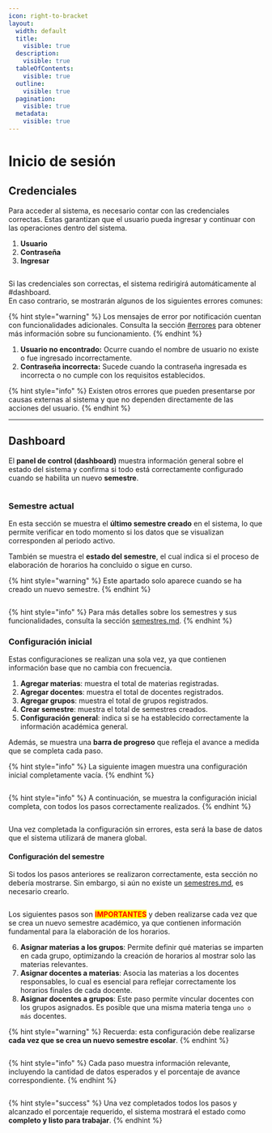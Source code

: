 ```yaml
---
icon: right-to-bracket
layout:
  width: default
  title:
    visible: true
  description:
    visible: true
  tableOfContents:
    visible: true
  outline:
    visible: true
  pagination:
    visible: true
  metadata:
    visible: true
---
```


# Inicio de sesión

## Credenciales

Para acceder al sistema, es necesario contar con las credenciales correctas. Estas garantizan que el usuario pueda ingresar y continuar con las operaciones dentro del sistema.

1. **Usuario**
2. **Contraseña**
3. **Ingresar**

<figure><img src="https://427283098-files.gitbook.io/~/files/v0/b/gitbook-x-prod.appspot.com/o/spaces%2Fc3Xztvbl6hZF1pSc3D5c%2Fuploads%2FVgiEHe42xtqY2W9NeWkm%2F1.png?alt=media&#x26;token=04326a8b-6a7a-4c26-881e-11e4acc0888a" alt=""><figcaption></figcaption></figure>

Si las credenciales son correctas, el sistema redirigirá automáticamente al #dashboard.\
En caso contrario, se mostrarán algunos de los siguientes errores comunes:

{% hint style="warning" %}
Los mensajes de error por notificación cuentan con funcionalidades adicionales. Consulta la sección [#errores](otros/importante.md#errores "mention") para obtener más información sobre su funcionamiento.
{% endhint %}

1. **Usuario no encontrado:** Ocurre cuando el nombre de usuario no existe o fue ingresado incorrectamente.
2. **Contraseña incorrecta:** Sucede cuando la contraseña ingresada es incorrecta o no cumple con los requisitos establecidos.

{% hint style="info" %}
Existen otros errores que pueden presentarse por causas externas al sistema y que no dependen directamente de las acciones del usuario.
{% endhint %}

***

## Dashboard

El **panel de control (dashboard)** muestra información general sobre el estado del sistema y confirma si todo está correctamente configurado cuando se habilita un nuevo **semestre**.

<figure><img src="https://427283098-files.gitbook.io/~/files/v0/b/gitbook-x-prod.appspot.com/o/spaces%2Fc3Xztvbl6hZF1pSc3D5c%2Fuploads%2F0qTJynHhhwifqFy7yCi3%2FCaptura%20de%20pantalla%202025-10-08%20213928.png?alt=media&#x26;token=a8d10867-5487-44b3-bdbb-147ef93888d4" alt=""><figcaption></figcaption></figure>

### Semestre actual

En esta sección se muestra el **último semestre creado** en el sistema, lo que permite verificar en todo momento si los datos que se visualizan corresponden al periodo activo.

También se muestra el **estado del semestre**, el cual indica si el proceso de elaboración de horarios ha concluido o sigue en curso.

{% hint style="warning" %}
Este apartado solo aparece cuando se ha creado un nuevo semestre.
{% endhint %}

<figure><img src="https://427283098-files.gitbook.io/~/files/v0/b/gitbook-x-prod.appspot.com/o/spaces%2Fc3Xztvbl6hZF1pSc3D5c%2Fuploads%2FpPhiOa7HOmshxJ0xk2Gm%2FCaptura%20de%20pantalla%202025-10-08%20215421.png?alt=media&#x26;token=cba30a73-3e8a-46c4-b9c5-24fd39a89a96" alt=""><figcaption></figcaption></figure>

{% hint style="info" %}
Para más detalles sobre los semestres y sus funcionalidades, consulta la sección [semestres.md](recursos-academica/semestres.md "mention").
{% endhint %}

### Configuración inicial

Estas configuraciones se realizan una sola vez, ya que contienen información base que no cambia con frecuencia.

1. **Agregar materias**: muestra el total de materias registradas.
2. **Agregar docentes**: muestra el total de docentes registrados.
3. **Agregar grupos**: muestra el total de grupos registrados.
4. **Crear semestre**: muestra el total de semestres creados.
5. **Configuración general**: indica si se ha establecido correctamente la información académica general.

Además, se muestra una **barra de progreso** que refleja el avance a medida que se completa cada paso.

{% hint style="info" %}
La siguiente imagen muestra una configuración inicial completamente vacía.
{% endhint %}

<figure><img src="https://427283098-files.gitbook.io/~/files/v0/b/gitbook-x-prod.appspot.com/o/spaces%2Fc3Xztvbl6hZF1pSc3D5c%2Fuploads%2F0AkGvafOjc04eKqSOuQC%2FCaptura%20de%20pantalla%202025-10-08%20220636.png?alt=media&#x26;token=8836a952-8b68-4c3f-9fee-337ca9965dd8" alt=""><figcaption></figcaption></figure>

{% hint style="info" %}
A continuación, se muestra la configuración inicial completa, con todos los pasos correctamente realizados.
{% endhint %}

<figure><img src="https://427283098-files.gitbook.io/~/files/v0/b/gitbook-x-prod.appspot.com/o/spaces%2Fc3Xztvbl6hZF1pSc3D5c%2Fuploads%2FQDz8hC2F7NSEKUPfhgBj%2FCaptura%20de%20pantalla%202025-10-08%20220022.png?alt=media&#x26;token=545950a1-c883-4cfc-98a7-b3bfe27da335" alt=""><figcaption></figcaption></figure>

Una vez completada la configuración sin errores, esta será la base de datos que el sistema utilizará de manera global.

#### Configuración del semestre

Si todos los pasos anteriores se realizaron correctamente, esta sección no debería mostrarse. Sin embargo, si aún no existe un [semestres.md](recursos-academica/semestres.md "mention"), es necesario crearlo.

<figure><img src="https://427283098-files.gitbook.io/~/files/v0/b/gitbook-x-prod.appspot.com/o/spaces%2Fc3Xztvbl6hZF1pSc3D5c%2Fuploads%2Fb64LA3bYlbLWUeFsfPzH%2FCaptura%20de%20pantalla%202025-10-09%20091838.png?alt=media&#x26;token=6b7a8ea7-4ab6-459a-aac6-ed0540ae60b0" alt=""><figcaption></figcaption></figure>

Los siguientes pasos son <mark style="color:red;">**IMPORTANTES**</mark> y deben realizarse cada vez que se crea un nuevo semestre académico, ya que contienen información fundamental para la elaboración de los horarios.

6. **Asignar materias a los grupos**: Permite definir qué materias se imparten en cada grupo, optimizando la creación de horarios al mostrar solo las materias relevantes.
7. **Asignar docentes a materias**: Asocia las materias a los docentes responsables, lo cual es esencial para reflejar correctamente los horarios finales de cada docente.
8. **Asignar docentes a grupos**: Este paso permite vincular docentes con los grupos asignados. Es posible que una misma materia tenga `uno o más` docentes.

{% hint style="warning" %}
Recuerda: esta configuración debe realizarse **cada vez que se crea un nuevo semestre escolar**.
{% endhint %}

<figure><img src="https://427283098-files.gitbook.io/~/files/v0/b/gitbook-x-prod.appspot.com/o/spaces%2Fc3Xztvbl6hZF1pSc3D5c%2Fuploads%2FYtjjZGFzsm5jNUYCdI9h%2FCaptura%20de%20pantalla%202025-10-09%20092230.png?alt=media&#x26;token=bd45ee5c-daa8-4ad9-b487-60b8069bdbce" alt=""><figcaption></figcaption></figure>

{% hint style="info" %}
Cada paso muestra información relevante, incluyendo la cantidad de datos esperados y el porcentaje de avance correspondiente.
{% endhint %}

<figure><img src="https://427283098-files.gitbook.io/~/files/v0/b/gitbook-x-prod.appspot.com/o/spaces%2Fc3Xztvbl6hZF1pSc3D5c%2Fuploads%2F1vEBEhTHU5o1HJQb5nez%2FCaptura%20de%20pantalla%202025-10-09%20093958.png?alt=media&#x26;token=e2260645-a32c-4808-8351-757b4a3b2191" alt=""><figcaption></figcaption></figure>

{% hint style="success" %}
Una vez completados todos los pasos y alcanzado el porcentaje requerido, el sistema mostrará el estado como **completo y listo para trabajar**.
{% endhint %}
